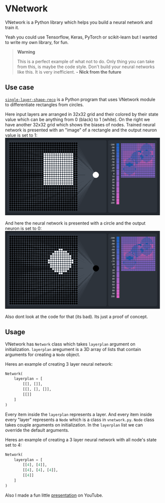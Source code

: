 # VNetwork
VNetwork is a Python library which helps you build a neural network and train it.

Yeah you could use Tensorflow, Keras, PyTorch or scikit-learn but I wanted to write my own library, for fun.

> **Warning**
> 
> This is a perfect example of what not to do. Only thing you can take from this, is maybe the code style. Don't build your neural networks like this. It is very inefficient. **- Nick from the future**

## Use case
[`single-layer-shape-reco`](./single-layer-shape-reco) is a Python program that uses VNetwork module to differentiate rectangles from circles.

Here input layers are arranged in 32x32 grid and their colored by their state value which can be anything from 0 (black) to 1 (white). 
On the right we have another 32x32 grid which shows the biases of nodes.
Trained neural network is presented with an "image" of a rectangle and the output neuron value is set to 1:
![Preview](screenshots/shape-reco-1.png)

And here the neural network is presented with a circle and the output neuron is set to 0:
![Preview](screenshots/shape-reco-2.png)

Also dont look at the code for that (its bad). Its just a proof of concept.

## Usage
VNetwork has `Network` class which takes `layerplan` argument on initialization. `layerplan` aregument is a 3D array of lists that contain arguments for creating a `Node` object.

Heres an example of creating 3 layer neural network:
```Python
Network(
    layerplan = [
        [[], []],
        [[], [], []],
        [[]]
    ]
)
```

Every item inside the `layerplan` represents a layer. And every item  inside every "layer" represents a `Node` which is a class in `vnetwork.py`. `Node` class takes couple arguments on initialization. In the `layerplan` list we can override the default arguments.

Heres an example of creating a 3 layer neural network with all node's state set to 4:
```Python
Network(
    layerplan = [
        [[4], [4]],
        [[4], [4], [4]],
        [[4]]
    ]
)
```

Also I made a fun little [presentation](https://youtu.be/1Cwlr1RaOcg) on YouTube.
